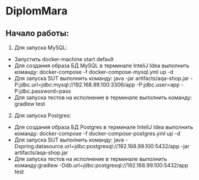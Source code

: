 # DiplomMara

## Начало работы:

1. Для запуска MySQL:

- Запустить docker-machine start default
- Для создания образа БД MySQL в терминале InteliJ Idea выполнить команду: docker-compose -f docker-compose-mysql.yml up -d
- Для запуска SUT выполнить команду: java -jar artifacts/aqa-shop.jar -P:jdbc.url=jdbc:mysql://192.168.99.100:3306/app -P:jdbc.user=app -P:jdbc.password=pass
- Для запуска тестов на исполнение в терминале выполнить команду: gradlew test


2. Для запуска Postgres:

- Для создания образа БД Postgres в терминале InteliJ Idea выполнить команду: docker-compose -f docker-compose-postgres.yml up -d
- Для запуска SUT выполнить команду: java -Dspring.datasource.url=jdbc:postgresql://192.168.99.100:5432/app -jar artifacts/aqa-shop.jar
- Для запуска тестов на исполнение в терминале выполнить команду:gradlew -Ddb.url=jdbc:postgresql://192.168.99.100:5432/app test

